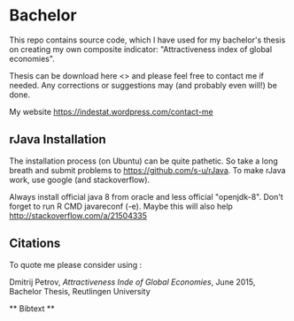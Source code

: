 Bachelor
========

This repo contains source code, which I have used for my bachelor's thesis on creating my own composite indicator: "Attractiveness index of global economies". 

Thesis can be download here <> and please feel free to contact me if needed. Any corrections or suggestions may (and probably even will!) be done.

My website <https://indestat.wordpress.com/contact-me>

## rJava Installation

The installation process (on Ubuntu) can be quite pathetic. So take a long breath and submit problems to <https://github.com/s-u/rJava>. To make rJava work, use google (and stackoverflow). 

Always install official java 8 from oracle and less official "openjdk-8". Don't forget to run R CMD javareconf (-e). Maybe this will also help <http://stackoverflow.com/a/21504335>


## Citations

To quote me please consider using :

Dmitrij Petrov, <i>Attractiveness Inde of Global Economies</i>, June 2015, Bachelor Thesis, Reutlingen University

** Bibtext **






